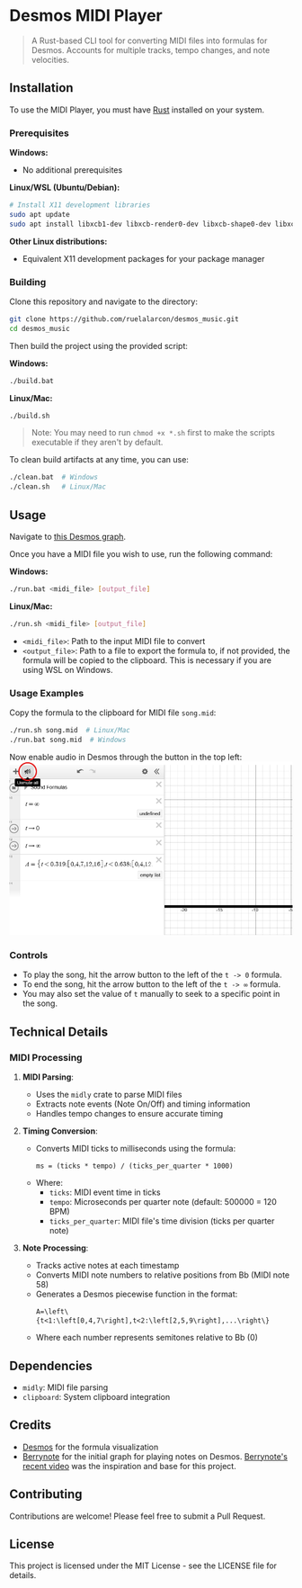 # Desmos MIDI Player

> A Rust-based CLI tool for converting MIDI files into formulas for Desmos. Accounts for multiple tracks, tempo changes, and note velocities.

## Installation

To use the MIDI Player, you must have [Rust](https://www.rust-lang.org/tools/install) installed on your system.

### Prerequisites

**Windows:**
- No additional prerequisites

**Linux/WSL (Ubuntu/Debian):**
```bash
# Install X11 development libraries
sudo apt update
sudo apt install libxcb1-dev libxcb-render0-dev libxcb-shape0-dev libxcb-xfixes0-dev
```

**Other Linux distributions:**
- Equivalent X11 development packages for your package manager

### Building

Clone this repository and navigate to the directory:

```bash
git clone https://github.com/ruelalarcon/desmos_music.git
cd desmos_music
```

Then build the project using the provided script:

**Windows:**
```bash
./build.bat
```

**Linux/Mac:**
```bash
./build.sh
```
> Note: You may need to run `chmod +x *.sh` first to make the scripts executable if they aren't by default.

To clean build artifacts at any time, you can use:
```bash
./clean.bat  # Windows
./clean.sh   # Linux/Mac
```

## Usage

Navigate to [this Desmos graph](https://www.desmos.com/calculator/dtm0eynshz).

Once you have a MIDI file you wish to use, run the following command:

**Windows:**
```bash
./run.bat <midi_file> [output_file]
```

**Linux/Mac:**
```bash
./run.sh <midi_file> [output_file]
```

- `<midi_file>`: Path to the input MIDI file to convert
- `<output_file>`: Path to a file to export the formula to, if not provided, the formula will be copied to the clipboard. This is necessary if you are using WSL on Windows.

### Usage Examples

Copy the formula to the clipboard for MIDI file `song.mid`:
```bash
./run.sh song.mid  # Linux/Mac
./run.bat song.mid  # Windows
```

Now enable audio in Desmos through the button in the top left:
![Enable audio](./assets/enable_audio.png)

### Controls

- To play the song, hit the arrow button to the left of the `t -> 0` formula.
- To end the song, hit the arrow button to the left of the `t -> ∞` formula.
- You may also set the value of `t` manually to seek to a specific point in the song.

## Technical Details

### MIDI Processing

1. **MIDI Parsing**:
   - Uses the `midly` crate to parse MIDI files
   - Extracts note events (Note On/Off) and timing information
   - Handles tempo changes to ensure accurate timing

2. **Timing Conversion**:
   - Converts MIDI ticks to milliseconds using the formula:
     ```
     ms = (ticks * tempo) / (ticks_per_quarter * 1000)
     ```
   - Where:
     - `ticks`: MIDI event time in ticks
     - `tempo`: Microseconds per quarter note (default: 500000 = 120 BPM)
     - `ticks_per_quarter`: MIDI file's time division (ticks per quarter note)

3. **Note Processing**:
   - Tracks active notes at each timestamp
   - Converts MIDI note numbers to relative positions from Bb (MIDI note 58)
   - Generates a Desmos piecewise function in the format:
     ```
     A=\left\{t<1:\left[0,4,7\right],t<2:\left[2,5,9\right],...\right\}
     ```
   - Where each number represents semitones relative to Bb (0)

## Dependencies

- `midly`: MIDI file parsing
- `clipboard`: System clipboard integration

## Credits

- [Desmos](https://www.desmos.com/) for the formula visualization
- [Berrynote](https://www.youtube.com/@berrynote/videos) for the initial graph for playing notes on Desmos. [Berrynote's recent video](https://www.youtube.com/watch?v=g2Lp-gIa3es) was the inspiration and base for this project.

## Contributing

Contributions are welcome! Please feel free to submit a Pull Request.

## License

This project is licensed under the MIT License - see the LICENSE file for details.